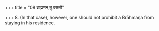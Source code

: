 +++
title = "08 ब्राह्मणन् तु वसत्यै"

+++
8. (In that case), however, one should not prohibit a Brāhmaṇa from staying in his residence. 
